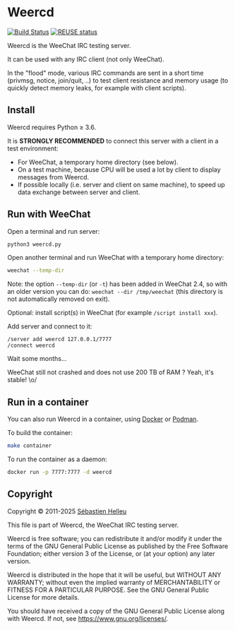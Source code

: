 <!--
SPDX-FileCopyrightText: 2014-2025 Sébastien Helleu <flashcode@flashtux.org>

SPDX-License-Identifier: GPL-3.0-or-later
-->

# Weercd

[![Build Status](https://github.com/weechat/weercd/workflows/CI/badge.svg)](https://github.com/weechat/weercd/actions?query=workflow%3A%22CI%22)
[![REUSE status](https://api.reuse.software/badge/github.com/weechat/weercd)](https://api.reuse.software/info/github.com/weechat/weercd)

Weercd is the WeeChat IRC testing server.

It can be used with any IRC client (not only WeeChat).

In the "flood" mode, various IRC commands are sent in a short time (privmsg,
notice, join/quit, ..) to test client resistance and memory usage (to quickly
detect memory leaks, for example with client scripts).

## Install

Weercd requires Python ≥ 3.6.

It is **STRONGLY RECOMMENDED** to connect this server with a client in a test
environment:

- For WeeChat, a temporary home directory (see below).
- On a test machine, because CPU will be used a lot by client to display
  messages from Weercd.
- If possible locally (i.e. server and client on same machine), to speed up
  data exchange between server and client.

## Run with WeeChat

Open a terminal and run server:

```bash
python3 weercd.py
```

Open another terminal and run WeeChat with a temporary home directory:

```bash
weechat --temp-dir
```

Note: the option `--temp-dir` (or `-t`) has been added in WeeChat 2.4, so with
an older version you can do: `weechat --dir /tmp/weechat` (this directory is
not automatically removed on exit).

Optional: install script(s) in WeeChat (for example `/script install xxx`).

Add server and connect to it:

```text
/server add weercd 127.0.0.1/7777
/connect weercd
```

Wait some months…

WeeChat still not crashed and does not use 200 TB of RAM ?
Yeah, it's stable! \o/

## Run in a container

You can also run Weercd in a container, using [Docker](https://www.docker.com/)
or [Podman](https://podman.io/).

To build the container:

```bash
make container
```

To run the container as a daemon:

```bash
docker run -p 7777:7777 -d weercd
```

## Copyright

<!-- REUSE-IgnoreStart -->
Copyright © 2011-2025 [Sébastien Helleu](https://github.com/flashcode)

This file is part of Weercd, the WeeChat IRC testing server.

Weercd is free software; you can redistribute it and/or modify
it under the terms of the GNU General Public License as published by
the Free Software Foundation; either version 3 of the License, or
(at your option) any later version.

Weercd is distributed in the hope that it will be useful,
but WITHOUT ANY WARRANTY; without even the implied warranty of
MERCHANTABILITY or FITNESS FOR A PARTICULAR PURPOSE.  See the
GNU General Public License for more details.

You should have received a copy of the GNU General Public License
along with Weercd.  If not, see <https://www.gnu.org/licenses/>.
<!-- REUSE-IgnoreEnd -->

